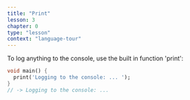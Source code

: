 ```yaml
---
title: "Print"
lesson: 3
chapter: 0
type: "lesson"
context: "language-tour"
---
```


To log anything to the console, use the built in function 'print':

```dart
void main() {
  print('Logging to the console: ... '); 
}
// -> Logging to the console: ... 
```
